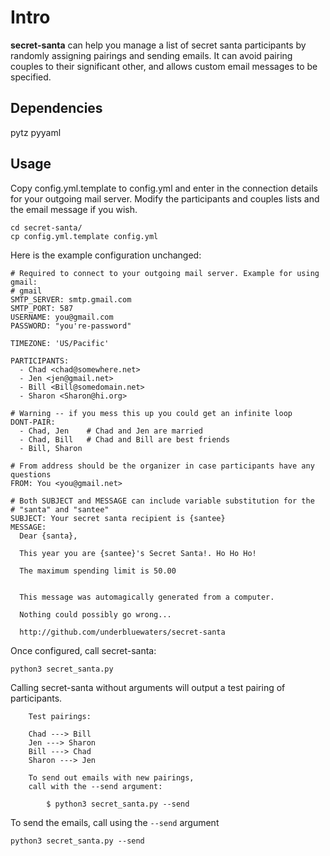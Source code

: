 Intro
=====

**secret-santa** can help you manage a list of secret santa participants by
randomly assigning pairings and sending emails. It can avoid pairing 
couples to their significant other, and allows custom email messages to be 
specified.

Dependencies
------------

pytz
pyyaml

Usage
-----

Copy config.yml.template to config.yml and enter in the connection details 
for your outgoing mail server. Modify the participants and couples lists and 
the email message if you wish.

    cd secret-santa/
    cp config.yml.template config.yml

Here is the example configuration unchanged:

    # Required to connect to your outgoing mail server. Example for using gmail:
    # gmail
    SMTP_SERVER: smtp.gmail.com
    SMTP_PORT: 587
    USERNAME: you@gmail.com
    PASSWORD: "you're-password"

    TIMEZONE: 'US/Pacific'

    PARTICIPANTS:
      - Chad <chad@somewhere.net>
      - Jen <jen@gmail.net>
      - Bill <Bill@somedomain.net>
      - Sharon <Sharon@hi.org>

    # Warning -- if you mess this up you could get an infinite loop
    DONT-PAIR:
      - Chad, Jen    # Chad and Jen are married
      - Chad, Bill   # Chad and Bill are best friends
      - Bill, Sharon

    # From address should be the organizer in case participants have any questions
    FROM: You <you@gmail.net>

    # Both SUBJECT and MESSAGE can include variable substitution for the 
    # "santa" and "santee"
    SUBJECT: Your secret santa recipient is {santee}
    MESSAGE: 
      Dear {santa},

      This year you are {santee}'s Secret Santa!. Ho Ho Ho!

      The maximum spending limit is 50.00


      This message was automagically generated from a computer. 

      Nothing could possibly go wrong...

      http://github.com/underbluewaters/secret-santa

Once configured, call secret-santa:

    python3 secret_santa.py

Calling secret-santa without arguments will output a test pairing of 
participants.

        Test pairings:

        Chad ---> Bill
        Jen ---> Sharon
        Bill ---> Chad
        Sharon ---> Jen

        To send out emails with new pairings,
        call with the --send argument:

            $ python3 secret_santa.py --send

To send the emails, call using the `--send` argument


    python3 secret_santa.py --send

